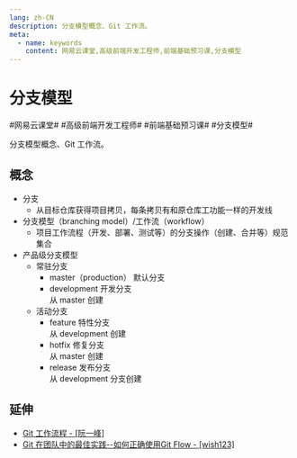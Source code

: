 ```yaml
---
lang: zh-CN
description: 分支模型概念、Git 工作流。
meta:
  - name: keywords
    content: 网易云课堂,高级前端开发工程师,前端基础预习课,分支模型
---
```


# 分支模型

\#网易云课堂#
\#高级前端开发工程师#
\#前端基础预习课#
\#分支模型#

分支模型概念、Git 工作流。

## 概念

* 分支
  * 从目标仓库获得项目拷贝，每条拷贝有和原仓库工功能一样的开发线
* 分支模型（branching model）/工作流（workflow）
  * 项目工作流程（开发、部署、测试等）的分支操作（创建、合并等）规范集合
* 产品级分支模型
  * 常驻分支
    * master（production） 默认分支
    * development 开发分支  
      从 master 创建
  * 活动分支
    * feature 特性分支  
      从 development 创建
    * hotfix 修复分支  
      从 master 创建
    * release 发布分支  
      从 development 分支创建

## 延伸

* [Git 工作流程 - [阮一峰]](http://www.ruanyifeng.com/blog/2015/12/git-workflow.html)
* [Git 在团队中的最佳实践--如何正确使用Git Flow - [wish123]](https://www.cnblogs.com/wish123/p/9785101.html)